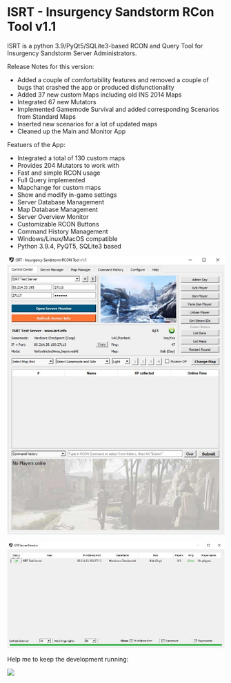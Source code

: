 # ISRT - Insurgency Sandstorm RCon Tool v1.1

ISRT is a python 3.9/PyQt5/SQLite3-based RCON and Query Tool for Insurgency Sandstorm Server Administrators.

Release Notes for this version:
- Added a couple of comfortability features and removed a couple of bugs that crashed the app or produced disfunctionality
- Added 37 new custom Maps including old INS 2014 Maps
- Integrated 67 new Mutators
- Implemented Gamemode Survival and added corresponding Scenarios from Standard Maps
- Inserted new scenarios for a lot of updated maps
- Cleaned up the Main and Monitor App


Featuers of the App:
- Integrated a total of 130 custom maps
- Provides 204 Mutators to work with
- Fast and simple RCON usage
- Full Query implemented
- Mapchange for custom maps
- Show and modify in-game settings
- Server Database Management
- Map Database Management
- Server Overview Monitor
- Customizable RCON Buttons
- Command History Management
- Windows/Linux/MacOS compatible
- Python 3.9.4, PyQT5, SQLite3 based

![Alt text](img/preview_v1.1_main.jpg?raw=true "ISRT Main Image")

![Alt text](img/preview_v1.1_monitor.jpg?raw=true "ISRT Monitor Image")


Help me to keep the development running:

[![](https://www.paypalobjects.com/en_US/i/btn/btn_donateCC_LG.gif)](https://www.paypal.com/donate?hosted_button_id=RLSPYUNWLYA9Y)

